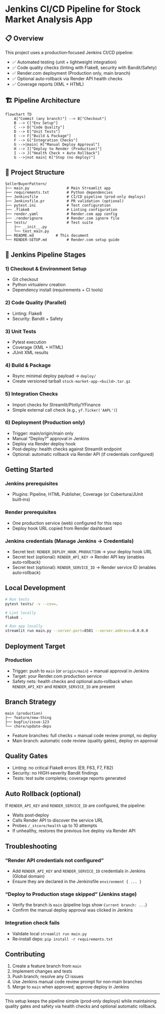 # Jenkins CI/CD Pipeline for Stock Market Analysis App

## 📋 Overview

This project uses a production‑focused Jenkins CI/CD pipeline:

- ✅ Automated testing (unit + lightweight integration)
- ✅ Code quality checks (linting with Flake8, security with Bandit/Safety)
- ✅ Render.com deployment (Production only, main branch)
- ✅ Optional auto‑rollback via Render API health checks
- ✅ Coverage reports (XML + HTML)

## 🏗️ Pipeline Architecture

```mermaid
flowchart TD
    A["Commit (any branch)"] --> B["Checkout"]
    B --> C["Env Setup"]
    C --> D["Code Quality"]
    D --> E["Unit Tests"]
    E --> F["Build & Package"]
    F --> G["Integration Checks"]
    G -->|main| H["Manual Deploy Approval"]
    H --> I["Deploy to Render (Production)"]
    I --> J["Health Check + Auto Rollback"]
    G -->|not main| K["Stop (no deploy)"]
```

## 📁 Project Structure

```
SellerBuyerPattern/
├── main.py                 # Main Streamlit app
├── requirements.txt        # Python dependencies
├── Jenkinsfile             # CI/CD pipeline (prod-only deploys)
├── Jenkinsfile.pr          # PR validation (optional)
├── pytest.ini              # Test configuration
├── .flake8                 # Linting configuration
├── render.yaml             # Render.com app config
├── .renderignore           # Render.com ignore file
├── tests/                  # Test suite
│   ├── __init__.py
│   └── test_main.py
├── README.md          # This document
└── RENDER-SETUP.md         # Render.com setup guide
```

## 🔧 Jenkins Pipeline Stages

### 1) Checkout & Environment Setup
- Git checkout
- Python virtualenv creation
- Dependency install (requirements + CI tools)

### 2) Code Quality (Parallel)
- Linting: Flake8
- Security: Bandit + Safety

### 3) Unit Tests
- Pytest execution
- Coverage (XML + HTML)
- JUnit XML results

### 4) Build & Package
- Rsync minimal deploy payload → `deploy/`
- Create versioned tarball `stock-market-app-<build>.tar.gz`

### 5) Integration Checks
- Import checks for Streamlit/Plotly/YFinance
- Simple external call check (e.g., `yf.Ticker('AAPL')`)

### 6) Deployment (Production only)
- Trigger: main/origin/main only
- Manual “Deploy?” approval in Jenkins
- Deploy via Render deploy hook
- Post‑deploy: health checks against Streamlit endpoint
- Optional: automatic rollback via Render API (if credentials configured)

## Getting Started

### Jenkins prerequisites
- Plugins: Pipeline, HTML Publisher, Coverage (or Cobertura/JUnit built‑ins)

### Render prerequisites
- One production service (web) configured for this repo
- Deploy hook URL copied from Render dashboard

### Jenkins credentials (Manage Jenkins → Credentials)
- Secret text: `RENDER_DEPLOY_HOOK_PRODUCTION` → your deploy hook URL
- Secret text (optional): `RENDER_API_KEY` → Render API key (enables auto‑rollback)
- Secret text (optional): `RENDER_SERVICE_ID` → Render service ID (enables auto‑rollback)

## Local Development

```bash
# Run tests
pytest tests/ -v --cov=.

# Lint locally
flake8 .

# Run app locally
streamlit run main.py --server.port=8501 --server.address=0.0.0.0
```

## Deployment Target

### Production
- Trigger: push to `main` (or `origin/main`) + manual approval in Jenkins
- Target: your Render.com production service
- Safety nets: health checks and optional auto‑rollback when `RENDER_API_KEY` and `RENDER_SERVICE_ID` are present

## Branch Strategy

```
main (production)
├── feature/new-thing
├── bugfix/issue-123
└── chore/update-deps
```

- Feature branches: full checks + manual code review prompt, no deploy
- Main branch: automatic code review (quality gates), deploy on approval

## Quality Gates
- Linting: no critical Flake8 errors (E9, F63, F7, F82)
- Security: no HIGH‑severity Bandit findings
- Tests: test suite completes; coverage reports generated

## Auto Rollback (optional)
If `RENDER_API_KEY` and `RENDER_SERVICE_ID` are configured, the pipeline:
- Waits post‑deploy
- Calls Render API to discover the service URL
- Probes `/_stcore/health` up to 10 attempts
- If unhealthy, restores the previous live deploy via Render API

## Troubleshooting

### “Render API credentials not configured”
- Add `RENDER_API_KEY` and `RENDER_SERVICE_ID` credentials in Jenkins (Global domain)
- Ensure they are declared in the Jenkinsfile `environment { ... }`

### “Deploy to Production stage skipped” (Jenkins stage)
- Verify the branch is `main` (pipeline logs show `Current branch: ...`)
- Confirm the manual deploy approval was clicked in Jenkins

### Integration check fails
- Validate local `streamlit run main.py`
- Re‑install deps: `pip install -r requirements.txt`

## Contributing
1. Create a feature branch from `main`
2. Implement changes and tests
3. Push branch; resolve any CI issues
4. Use Jenkins manual code review prompt for non‑main branches
5. Merge to `main` when approved; approve deploy in Jenkins

---

This setup keeps the pipeline simple (prod‑only deploys) while maintaining quality gates and safety via health checks and optional automatic rollback.
